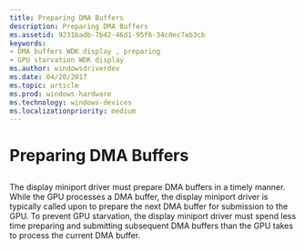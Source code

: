 ```yaml
---
title: Preparing DMA Buffers
description: Preparing DMA Buffers
ms.assetid: 9231badb-7b42-46d1-95f6-34c0ec7ab3cb
keywords:
- DMA buffers WDK display , preparing
- GPU starvation WDK display
ms.author: windowsdriverdev
ms.date: 04/20/2017
ms.topic: article
ms.prod: windows-hardware
ms.technology: windows-devices
ms.localizationpriority: medium
---
```


# Preparing DMA Buffers


## <span id="ddk_preparing_dma_buffers_gg"></span><span id="DDK_PREPARING_DMA_BUFFERS_GG"></span>


The display miniport driver must prepare DMA buffers in a timely manner. While the GPU processes a DMA buffer, the display miniport driver is typically called upon to prepare the next DMA buffer for submission to the GPU. To prevent GPU starvation, the display miniport driver must spend less time preparing and submitting subsequent DMA buffers than the GPU takes to process the current DMA buffer.

 

 





